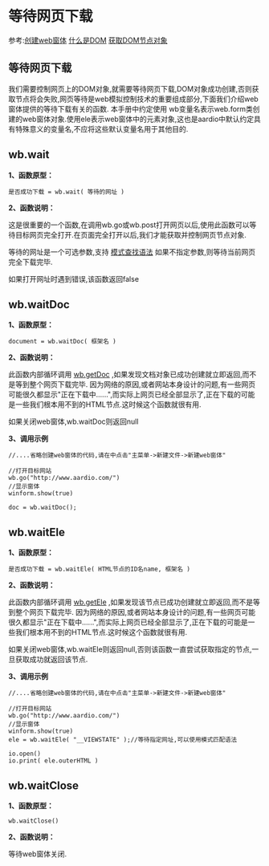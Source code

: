 # 等待网页下载

 参考:[创建web窗体](web/webform) [什么是DOM](web/html#dom) [获取DOM节点对象](web/getele)

## 等待网页下载

我们需要控制网页上的DOM对象,就需要等待网页下载,DOM对象成功创建,否则获取节点将会失败,网页等待是web模拟控制技术的重要组成部分,下面我们介绍web窗体提供的等待下载有关的函数.
 本手册中约定使用 wb变量名表示web.form类创建的web窗体对象.使用ele表示web窗体中的元素对象,这也是aardio中默认约定具有特殊意义的变量名,不应将这些默认变量名用于其他目的.

## wb.wait

**1、函数原型：**

``` aau
是否成功下载 = wb.wait( 等待的网址 )
```


**2、函数说明：**

这是很重要的一个函数,在调用wb.go或wb.post打开网页以后,使用此函数可以等待目标网页完全打开.在页面完全打开以后,我们才能获取并控制网页节点对象.

等待的网址是一个可选参数,支持 [模式查找语法](libraries/kernel/string/pattern%20syntax)
如果不指定参数,则等待当前网页完全下载完毕.

如果打开网址时遇到错误,该函数返回false

## wb.waitDoc

**1、函数原型：**

``` aau
document = wb.waitDoc( 框架名 )
```


**2、函数说明：**

此函数内部循环调用 [wb.getDoc](web/getele#getDoc) ,如果发现文档对象已成功创建就立即返回,而不是等到整个网页下载完毕.
因为网络的原因,或者网站本身设计的问题,有一些网页可能很久都显示"正在下载中......",而实际上网页已经全部显示了,正在下载的可能是一些我们根本用不到的HTML节点.这时候这个函数就很有用.

如果关闭web窗体,wb.waitDoc则返回null

**3、调用示例**

``` aau
//....省略创建web窗体的代码,请在中点击"主菜单->新建文件->新建web窗体"

//打开目标网站
wb.go("http://www.aardio.com/")
//显示窗体
winform.show(true)

doc = wb.waitDoc();
```



## wb.waitEle

**1、函数原型：**

``` aau
是否成功下载 = wb.waitEle( HTML节点的ID名name, 框架名 )
```


**2、函数说明：**

此函数内部循环调用 [wb.getEle](web/getele#getEle) ,如果发现该节点已成功创建就立即返回,而不是等到整个网页下载完毕.
因为网络的原因,或者网站本身设计的问题,有一些网页可能很久都显示"正在下载中......",而实际上网页已经全部显示了,正在下载的可能是一些我们根本用不到的HTML节点.这时候这个函数就很有用.

如果关闭web窗体,wb.waitEle则返回null,否则该函数一直尝试获取指定的节点,一旦获取成功就返回该节点.

**3、调用示例**

``` aau
//....省略创建web窗体的代码,请在中点击"主菜单->新建文件->新建web窗体"

//打开目标网站
wb.go("http://www.aardio.com/")
//显示窗体
winform.show(true)
ele = wb.waitEle( "__VIEWSTATE" );//等待指定网址,可以使用模式匹配语法

io.open()
io.print( ele.outerHTML )
```

## wb.waitClose

**1、函数原型：**

``` aau
wb.waitClose()
```


**2、函数说明：**

等待web窗体关闭.
